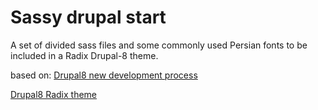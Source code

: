 # Sassy drupal start
A set of divided sass files and some commonly used Persian fonts to be included in a Radix Drupal-8 theme. 

based on:
[Drupal8 new development process](https://gist.github.com/doxigo/8dba3406ca98df39b1f663bf393752e6)

[Drupal8 Radix theme](https://drupal.org/project/radix)    
